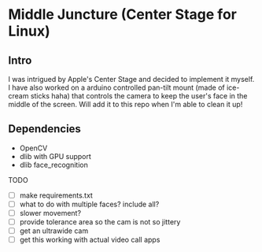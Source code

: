 # Middle Juncture (Center Stage for Linux)

## Intro
I was intrigued by Apple's Center Stage and decided to implement it myself. I have also worked on a arduino controlled pan-tilt mount (made of ice-cream sticks haha) that controls the camera to keep the user's face in the middle of the screen. Will add it to this repo when I'm able to clean it up!

## Dependencies
* OpenCV
* dlib with GPU support
* dlib face_recognition

TODO
- [ ] make requirements.txt
- [ ] what to do with multiple faces? include all?
- [ ] slower movement?
- [ ] provide tolerance area so the cam is not so jittery
- [ ] get an ultrawide cam
- [ ] get this working with actual video call apps
